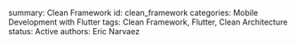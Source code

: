 summary: Clean Framework
id: clean_framework
categories: Mobile Development with Flutter
tags: Clean Framework, Flutter, Clean Architecture
status:  Active
authors: Eric Narvaez
